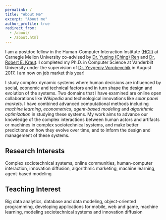 ```yaml
---
permalink: /
title: "About Me"
excerpt: "About me"
author_profile: true
redirect_from: 
  - /about/
  - /about.html
---
```


I am a postdoc fellow in the Human-Computer Interaction Institute ([HCII](https://hcii.cmu.edu/)) at Carnegie Mellon University co-advised by [Dr. Yuqing (Ching) Ren](http://www.chingren.com/) and [Dr. Robert E. Kraut](http://kraut.hciresearch.org/). I completed my Ph.D. in Computer Science at Vanderbilt University under the supervision of [Dr. Yevgeniy Vorobeychik](http://vorobeychik.com/) in August 2017. I am now on job market this year! 

I study complex dynamic systems where human decisions are influenced by social, economic and technical factors and in turn shape the design and evolution of the systems. Two domains that I have examined are online open collaborations like *Wikipedia* and technological innovations like *solar panel markets*. I have combined advanced computational methods including *machine learning*, *econometrics*, *agent-based modeling* and *algorithmic optimization* in studying these systems. My work aims to advance our knowledge of the complex interactions between human actors and artifacts or machines in complex sociotechnical systems, and make better predictions on how they evolve over time, and to inform the design and management of these systems.

## Research Interests
Complex sociotechnical systems, online communities, human-computer interaction, innovation diffusion, algorithmic marketing, machine learning, agent-based modeling

## Teaching Interest
Big data analytics, database and data modeling, object-oriented programming, developing applications for mobile, web and game, machine learning, modeling sociotechnical systems and innovation diffusion
